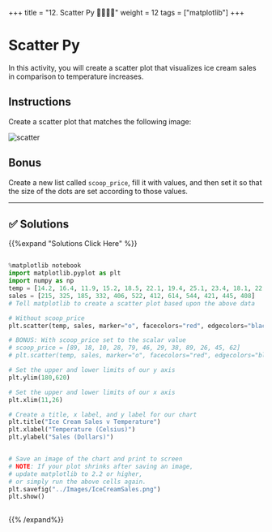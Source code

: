 +++
title = "12. Scatter Py 👩‍🎓👨‍🎓"
weight = 12
tags = ["matplotlib"] 
+++

# Scatter Py

In this activity, you will create a scatter plot that visualizes ice cream sales in comparison to temperature increases.

## Instructions

Create a scatter plot that matches the following image:

![scatter](../images/IceCreamSales.png)

## Bonus

Create a new list called `scoop_price`, fill it with values, and then set it so that the size of the dots are set according to those values.

---



## ✅ Solutions
{{%expand "Solutions Click Here" %}}
```python

%matplotlib notebook
import matplotlib.pyplot as plt
import numpy as np
temp = [14.2, 16.4, 11.9, 15.2, 18.5, 22.1, 19.4, 25.1, 23.4, 18.1, 22.6, 17.2]
sales = [215, 325, 185, 332, 406, 522, 412, 614, 544, 421, 445, 408]
# Tell matplotlib to create a scatter plot based upon the above data

# Without scoop_price
plt.scatter(temp, sales, marker="o", facecolors="red", edgecolors="black")

# BONUS: With scoop_price set to the scalar value
# scoop_price = [89, 18, 10, 28, 79, 46, 29, 38, 89, 26, 45, 62]
# plt.scatter(temp, sales, marker="o", facecolors="red", edgecolors="black", s=scoop_price)

# Set the upper and lower limits of our y axis
plt.ylim(180,620)

# Set the upper and lower limits of our x axis
plt.xlim(11,26)

# Create a title, x label, and y label for our chart
plt.title("Ice Cream Sales v Temperature")
plt.xlabel("Temperature (Celsius)")
plt.ylabel("Sales (Dollars)")


# Save an image of the chart and print to screen
# NOTE: If your plot shrinks after saving an image,
# update matplotlib to 2.2 or higher,
# or simply run the above cells again.
plt.savefig("../Images/IceCreamSales.png")
plt.show()
 
```
{{% /expand%}}